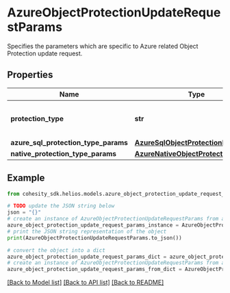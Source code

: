 # AzureObjectProtectionUpdateRequestParams

Specifies the parameters which are specific to Azure related Object Protection update request.

## Properties

Name | Type | Description | Notes
------------ | ------------- | ------------- | -------------
**protection_type** | **str** | Specifies the Azure Protection Job type. | [optional] 
**azure_sql_protection_type_params** | [**AzureSqlObjectProtectionParams**](AzureSqlObjectProtectionParams.md) |  | [optional] 
**native_protection_type_params** | [**AzureNativeObjectProtectionParams**](AzureNativeObjectProtectionParams.md) |  | [optional] 

## Example

```python
from cohesity_sdk.helios.models.azure_object_protection_update_request_params import AzureObjectProtectionUpdateRequestParams

# TODO update the JSON string below
json = "{}"
# create an instance of AzureObjectProtectionUpdateRequestParams from a JSON string
azure_object_protection_update_request_params_instance = AzureObjectProtectionUpdateRequestParams.from_json(json)
# print the JSON string representation of the object
print(AzureObjectProtectionUpdateRequestParams.to_json())

# convert the object into a dict
azure_object_protection_update_request_params_dict = azure_object_protection_update_request_params_instance.to_dict()
# create an instance of AzureObjectProtectionUpdateRequestParams from a dict
azure_object_protection_update_request_params_from_dict = AzureObjectProtectionUpdateRequestParams.from_dict(azure_object_protection_update_request_params_dict)
```
[[Back to Model list]](../README.md#documentation-for-models) [[Back to API list]](../README.md#documentation-for-api-endpoints) [[Back to README]](../README.md)


